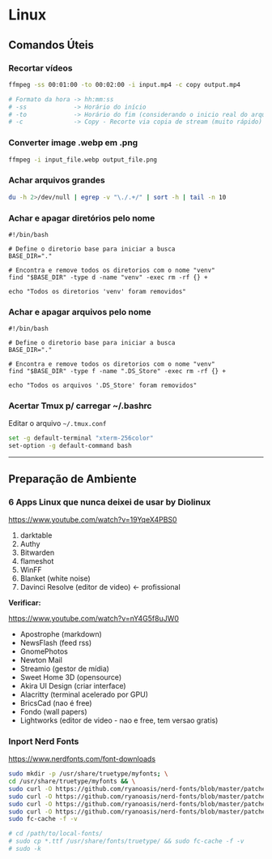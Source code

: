 # Linux

## Comandos Úteis

### Recortar vídeos
``` bash
ffmpeg -ss 00:01:00 -to 00:02:00 -i input.mp4 -c copy output.mp4

# Formato da hora -> hh:mm:ss
# -ss             -> Horário do início
# -to             -> Horário do fim (considerando o inicio real do arquivo)
# -c              -> Copy - Recorte via copia de stream (muito rápido)
```

### Converter image .webp em .png

``` bash
ffmpeg -i input_file.webp output_file.png
```

### Achar arquivos grandes

``` bash
du -h 2>/dev/null | egrep -v "\./.+/" | sort -h | tail -n 10
```

### Achar e apagar diretórios pelo nome

``` shell
#!/bin/bash

# Define o diretorio base para iniciar a busca
BASE_DIR="."

# Encontra e remove todos os diretorios com o nome "venv"
find "$BASE_DIR" -type d -name "venv" -exec rm -rf {} +

echo "Todos os diretorios 'venv' foram removidos"
```

### Achar e apagar arquivos pelo nome

``` shell
#!/bin/bash

# Define o diretorio base para iniciar a busca
BASE_DIR="."

# Encontra e remove todos os diretorios com o nome "venv"
find "$BASE_DIR" -type f -name ".DS_Store" -exec rm -rf {} +

echo "Todos os arquivos '.DS_Store' foram removidos"
```

### Acertar Tmux p/ carregar ~/.bashrc

Editar o arquivo `~/.tmux.conf`

``` bash
set -g default-terminal "xterm-256color"
set-option -g default-command bash
```

---

## Preparação de Ambiente

### 6 Apps Linux que nunca deixei de usar by Diolinux

<https://www.youtube.com/watch?v=19YqeX4PBS0>

1. darktable
1. Authy
1. Bitwarden
1. flameshot
1. WinFF
1. Blanket (white noise)
1. Davinci Resolve (editor de video) <- profissional



**Verificar:**

<https://www.youtube.com/watch?v=nY4G5f8uJW0>

* Apostrophe (markdown)
* NewsFlash (feed rss)
* GnomePhotos
* Newton Mail
* Streamio (gestor de mídia)
* Sweet Home 3D (opensource)
* Akira UI Design (criar interface)
* Alacritty (terminal acelerado por GPU)
* BricsCad (nao é free)
* Fondo (wall papers)
* Lightworks (editor de video - nao e free, tem versao gratis)


### Inport Nerd Fonts

<https://www.nerdfonts.com/font-downloads>

``` bash
sudo mkdir -p /usr/share/truetype/myfonts; \
cd /usr/share/truetype/myfonts && \
sudo curl -O https://github.com/ryanoasis/nerd-fonts/blob/master/patched-fonts/RobotoMono/Regular/complete/Roboto%20Mono%20Nerd%20Font%20Complete.ttf && \
sudo curl -O https://github.com/ryanoasis/nerd-fonts/blob/master/patched-fonts/UbuntuMono/Regular/complete/Ubuntu%20Mono%20Nerd%20Font%20Complete.ttf && \
sudo curl -O https://github.com/ryanoasis/nerd-fonts/blob/master/patched-fonts/VictorMono/Light/complete/Victor%20Mono%20Light%20Nerd%20Font%20Complete.ttf && \
sudo curl -O https://github.com/ryanoasis/nerd-fonts/blob/master/patched-fonts/VictorMono/Regular/complete/Victor%20Mono%20Regular%20Nerd%20Font%20Complete.ttf && \
sudo fc-cache -f -v

# cd /path/to/local-fonts/
# sudo cp *.ttf /usr/share/fonts/truetype/ && sudo fc-cache -f -v
# sudo -k
```

